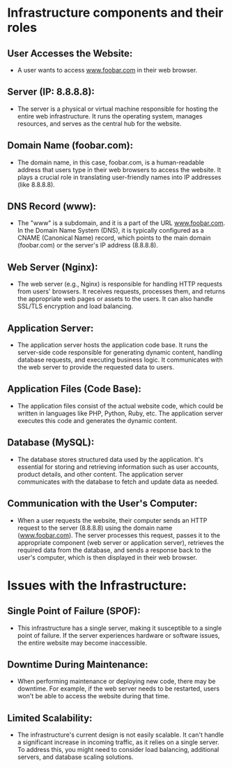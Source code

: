 # Infrastructure components and their roles

## User Accesses the Website:

* A user wants to access www.foobar.com in their web browser.

## Server (IP: 8.8.8.8):

* The server is a physical or virtual machine responsible for hosting the entire web infrastructure. It runs the operating system, manages resources, and serves as the central hub for the website.

## Domain Name (foobar.com):

* The domain name, in this case, foobar.com, is a human-readable address that users type in their web browsers to access the website. It plays a crucial role in translating user-friendly names into IP addresses (like 8.8.8.8).

## DNS Record (www):

* The "www" is a subdomain, and it is a part of the URL www.foobar.com. In the Domain Name System (DNS), it is typically configured as a CNAME (Canonical Name) record, which points to the main domain (foobar.com) or the server's IP address (8.8.8.8).

## Web Server (Nginx):

* The web server (e.g., Nginx) is responsible for handling HTTP requests from users' browsers. It receives requests, processes them, and returns the appropriate web pages or assets to the users. It can also handle SSL/TLS encryption and load balancing.

## Application Server:

* The application server hosts the application code base. It runs the server-side code responsible for generating dynamic content, handling database requests, and executing business logic. It communicates with the web server to provide the requested data to users.

## Application Files (Code Base):

* The application files consist of the actual website code, which could be written in languages like PHP, Python, Ruby, etc. The application server executes this code and generates the dynamic content.

## Database (MySQL):

* The database stores structured data used by the application. It's essential for storing and retrieving information such as user accounts, product details, and other content. The application server communicates with the database to fetch and update data as needed.

## Communication with the User's Computer:

* When a user requests the website, their computer sends an HTTP request to the server (8.8.8.8) using the domain name (www.foobar.com). The server processes this request, passes it to the appropriate component (web server or application server), retrieves the required data from the database, and sends a response back to the user's computer, which is then displayed in their web browser.

# Issues with the Infrastructure:

## Single Point of Failure (SPOF):

* This infrastructure has a single server, making it susceptible to a single point of failure. If the server experiences hardware or software issues, the entire website may become inaccessible.

## Downtime During Maintenance:

* When performing maintenance or deploying new code, there may be downtime. For example, if the web server needs to be restarted, users won't be able to access the website during that time.

## Limited Scalability:

* The infrastructure's current design is not easily scalable. It can't handle a significant increase in incoming traffic, as it relies on a single server. To address this, you might need to consider load balancing, additional servers, and database scaling solutions.
